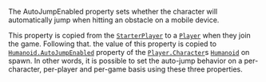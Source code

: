 The AutoJumpEnabled property sets whether the character will automatically
jump when hitting an obstacle on a mobile device.

This property is copied from the [`StarterPlayer`](https://create.roblox.com/docs/reference/engine/classes/StarterPlayer) to a [`Player`](https://create.roblox.com/docs/reference/engine/classes/Player)
when they join the game. Following that. the value of this property is
copied to [`Humanoid.AutoJumpEnabled`](https://create.roblox.com/docs/reference/engine/classes/Humanoid#AutoJumpEnabled) property of the
[`Player.Character`](https://create.roblox.com/docs/reference/engine/classes/Player#Character)s [`Humanoid`](https://create.roblox.com/docs/reference/engine/classes/Humanoid) on spawn. In other words, it is
possible to set the auto-jump behavior on a per-character, per-player and
per-game basis using these three properties.